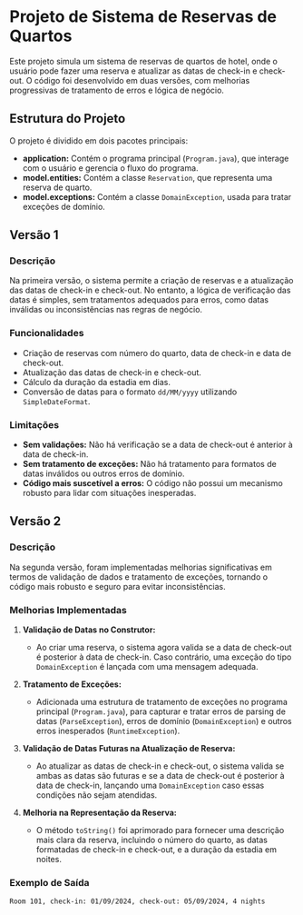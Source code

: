 # Projeto de Sistema de Reservas de Quartos

Este projeto simula um sistema de reservas de quartos de hotel, onde o usuário pode fazer uma reserva e atualizar as datas de check-in e check-out. O código foi desenvolvido em duas versões, com melhorias progressivas de tratamento de erros e lógica de negócio.

## Estrutura do Projeto

O projeto é dividido em dois pacotes principais:

- **application:** Contém o programa principal (`Program.java`), que interage com o usuário e gerencia o fluxo do programa.
- **model.entities:** Contém a classe `Reservation`, que representa uma reserva de quarto.
- **model.exceptions:** Contém a classe `DomainException`, usada para tratar exceções de domínio.

## Versão 1

### Descrição

Na primeira versão, o sistema permite a criação de reservas e a atualização das datas de check-in e check-out. No entanto, a lógica de verificação das datas é simples, sem tratamentos adequados para erros, como datas inválidas ou inconsistências nas regras de negócio.

### Funcionalidades

- Criação de reservas com número do quarto, data de check-in e data de check-out.
- Atualização das datas de check-in e check-out.
- Cálculo da duração da estadia em dias.
- Conversão de datas para o formato `dd/MM/yyyy` utilizando `SimpleDateFormat`.

### Limitações

- **Sem validações:** Não há verificação se a data de check-out é anterior à data de check-in.
- **Sem tratamento de exceções:** Não há tratamento para formatos de datas inválidos ou outros erros de domínio.
- **Código mais suscetível a erros:** O código não possui um mecanismo robusto para lidar com situações inesperadas.

## Versão 2

### Descrição

Na segunda versão, foram implementadas melhorias significativas em termos de validação de dados e tratamento de exceções, tornando o código mais robusto e seguro para evitar inconsistências.

### Melhorias Implementadas

1. **Validação de Datas no Construtor:**
   - Ao criar uma reserva, o sistema agora valida se a data de check-out é posterior à data de check-in. Caso contrário, uma exceção do tipo `DomainException` é lançada com uma mensagem adequada.

2. **Tratamento de Exceções:**
   - Adicionada uma estrutura de tratamento de exceções no programa principal (`Program.java`), para capturar e tratar erros de parsing de datas (`ParseException`), erros de domínio (`DomainException`) e outros erros inesperados (`RuntimeException`).

3. **Validação de Datas Futuras na Atualização de Reserva:**
   - Ao atualizar as datas de check-in e check-out, o sistema valida se ambas as datas são futuras e se a data de check-out é posterior à data de check-in, lançando uma `DomainException` caso essas condições não sejam atendidas.

4. **Melhoria na Representação da Reserva:**
   - O método `toString()` foi aprimorado para fornecer uma descrição mais clara da reserva, incluindo o número do quarto, as datas formatadas de check-in e check-out, e a duração da estadia em noites.

### Exemplo de Saída

```text
Room 101, check-in: 01/09/2024, check-out: 05/09/2024, 4 nights
